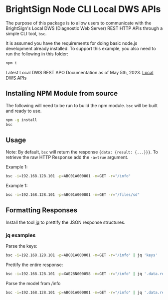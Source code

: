# BrightSign Node CLI Local DWS APIs

The purpose of this package is to allow users to communicate with the BrightSign's Local DWS (Diagnostic Web Server) REST HTTP APIs through a simple CLI tool, `bsc`. 

It is assumed you have the requirements for doing basic node.js development already installed.  To support this example, you also need to run the following in this folder:

```bash
npm i
```

Latest Local DWS REST APO Documentation as of May 5th, 2023.
[Local DWS APIs](https://brightsign.atlassian.net/wiki/spaces/DOC/pages/1172734089/Local+DWS+APIs)

## Installing NPM Module from source

The following will need to be run to build the npm module. `bsc` will be built and ready to use. 

```bash
npm -g install
bsc
```

## Usage

Note: By default, `bsc` will return the response `{data: {result: {...}}}`. To retrieve the raw HTTP Response add the `-a=true` argument.

Example 1:
```bash
bsc -i=192.168.128.101 -p=ABC01A000001 -m=GET -r="/info"
```

Example 1:
```bash
bsc -i=192.168.128.101 -p=ABC01A000001 -m=GET -r="/files/sd"
```

## Formatting Responses

Install the tool [jq](https://stedolan.github.io/jq/download/) to prettify the JSON response structures.

### jq examples

Parse the keys:
```bash
bsc -i=192.168.128.101 -p=ABC01A000001 -m=GET -r="/info" | jq 'keys'
```

Prettify the entire response: 
```bash
bsc -i=192.168.128.101 -p=XAE28N000058 -m=GET -r="/info" | jq '.data.result'
```

Parse the model from /info
```bash
bsc -i=192.168.128.101 -p=ABC01A000001 -m=GET -r="/info" | jq '.data.result.model'
```